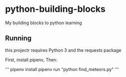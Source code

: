 # python-building-blocks
My building blocks to python learning

## Running

this projectr requires  Python 3 and the requests package

First, install pipenv, Then:

'''
pipenv install
pipenv run "python find_meteors.py"
'''
